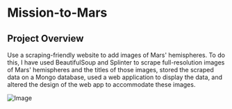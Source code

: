 # Mission-to-Mars

## Project Overview
Use a scraping-friendly website to add images of Mars' hemispheres.  To do this, I have used BeautifulSoup and Splinter to scrape full-resolution images of Mars' hemispheres and the titles of those images, stored the scraped data on a Mongo database, used a web application to display the data, and altered the design of the web app to accommodate these images.


![Image](https://user-images.githubusercontent.com/96347933/156941963-d2dcc855-8628-427d-bc87-c4ea29cc0ccf.png)
